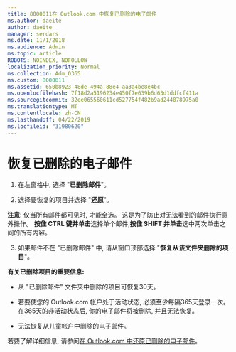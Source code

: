```yaml
---
title: 8000011在 Outlook.com 中恢复已删除的电子邮件
ms.author: daeite
author: daeite
manager: serdars
ms.date: 11/1/2018
ms.audience: Admin
ms.topic: article
ROBOTS: NOINDEX, NOFOLLOW
localization_priority: Normal
ms.collection: Adm_O365
ms.custom: 8000011
ms.assetid: 650b8923-48de-494a-88e4-aa3a4be8e4bc
ms.openlocfilehash: 7f18d2a5196234e450f7e639b6d63d1ddfcf411a
ms.sourcegitcommit: 32ee065560611cd527754f482b9ad244878975a0
ms.translationtype: MT
ms.contentlocale: zh-CN
ms.lasthandoff: 04/22/2019
ms.locfileid: "31980620"
---
```

# <a name="recover-deleted-email"></a>恢复已删除的电子邮件

1. 在左窗格中, 选择 "**已删除邮件**"。 
    
2. 选择要恢复的项目并选择 "**还原**"。 
  
 **注意**: 仅当所有邮件都可见时, 才能全选。 这是为了防止对无法看到的邮件执行意外操作。 **按住 CTRL 键并单击**选择单个邮件,**按住 SHIFT 并单击**选中两次单击之间的所有内容。 
    
3. 如果邮件不在 "已删除邮件" 中, 请从窗口顶部选择 "**恢复从该文件夹删除的项目**"。 
    
 **有关已删除项目的重要信息:**
  
- 从 "已删除邮件" 文件夹中删除的项目可恢复30天。
    
- 若要使您的 Outlook.com 帐户处于活动状态, 必须至少每隔365天登录一次。 在365天的非活动状态后, 你的电子邮件将被删除, 并且无法恢复。
    
- 无法恢复从儿童帐户中删除的电子邮件。
    
若要了解详细信息, 请参阅[在 Outlook.com 中还原已删除的电子邮件](https://go.microsoft.com/fwlink/p/?linkid=873117)。
  

